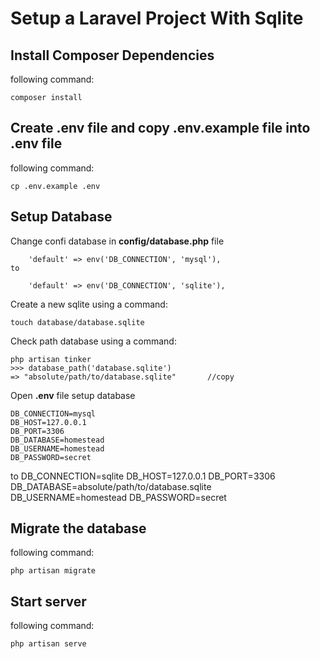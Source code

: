 # Setup a Laravel Project With Sqlite

## Install Composer Dependencies

following command:

    composer install

## Create .env file and copy .env.example file into .env file

following command:

    cp .env.example .env

## Setup Database 

Change confi database in **config/database.php** file

        'default' => env('DB_CONNECTION', 'mysql'),
    to

        'default' => env('DB_CONNECTION', 'sqlite'),

Create a new sqlite using a command:

    touch database/database.sqlite

Check path database using a command:

    php artisan tinker
    >>> database_path('database.sqlite')
    => "absolute/path/to/database.sqlite"       //copy

Open **.env** file setup database

    DB_CONNECTION=mysql
    DB_HOST=127.0.0.1
    DB_PORT=3306
    DB_DATABASE=homestead
    DB_USERNAME=homestead
    DB_PASSWORD=secret
    
to
    DB_CONNECTION=sqlite
    DB_HOST=127.0.0.1
    DB_PORT=3306
    DB_DATABASE=absolute/path/to/database.sqlite
    DB_USERNAME=homestead
    DB_PASSWORD=secret

## Migrate the database

following command:

    php artisan migrate

## Start server

following command:

    php artisan serve
